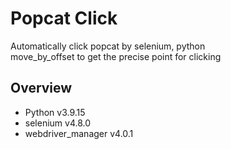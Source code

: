 # Popcat Click

Automatically click popcat by selenium, python  
move_by_offset to get the precise point for clicking


## Overview

- Python v3.9.15
- selenium v4.8.0
- webdriver_manager v4.0.1
